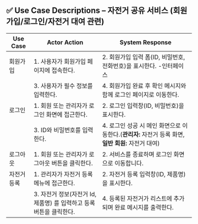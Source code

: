 ## ✅ Use Case Descriptions – 자전거 공유 서비스 (회원가입/로그인/자전거 대여 관련)

| Use Case | Actor Action | System Response |
| --- | --- | --- |
| 회원가입 | 1. 사용자가 회원가입 페이지에 접속한다. | 2. 회원가입 입력 폼(ID, 비밀번호, 전화번호)을 표시한다. -인터페이스 |
|  | 3. 사용자가 필수 정보를 입력한다. | 4. 회원가입 완료 후 확인 메시지와 함께 로그인 페이지로 이동한다. |
| 로그인 | 1. 회원 또는 관리자가 로그인 화면에 접근한다. | 2. 로그인 입력창(ID, 비밀번호)을 표시한다. |
|  | 3. ID와 비밀번호를 입력한다. | 4. 로그인 성공 시 메인 화면으로 이동한다.(**관리자:** 자전거 등록 화면, **일반 회원:** 자전거 대여) |
| 로그아웃 | 1. 회원 또는 관리자가 로그아웃 버튼을 클릭한다. | 2. 서비스를 종료하며 로그인 화면으로 이동합니다. |
| 자전거 등록 | 1. 관리자가 자전거 등록 메뉴에 접근한다. | 2. 자전거 등록 입력창(ID, 제품명)을 표시한다. |
|  | 3. 자전거 정보(자전거 Id, 제품명) 를 입력하고 등록 버튼을 클릭한다. | 4. 등록된 자전거가 리스트에 추가되며 완료 메시지를 출력한다. |